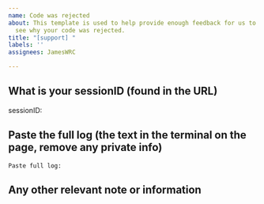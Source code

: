 ```yaml
---
name: Code was rejected
about: This template is used to help provide enough feedback for us to help you to
  see why your code was rejected.
title: "[support] "
labels: ''
assignees: JamesWRC

---
```


## What is your sessionID (found in the URL)
sessionID:

## Paste the full log (the text in the terminal on the page, remove any private info)
```
Paste full log: 
```

## Any other relevant note or information
